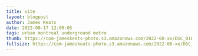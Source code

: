 ```yaml
---
title: vite
layout: blogpost
author: James Keats
date: 2022-08-17 12:00:05
tags: urban montreal underground metro
thumb: https://com-jameskeats-photo.s3.amazonaws.com/2022-08-xx/DSC_0182_thumb.jpg
fullsize: https://com-jameskeats-photo.s3.amazonaws.com/2022-08-xx/DSC_0182.jpg
---
```

